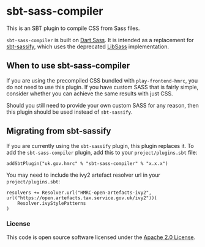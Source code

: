 
# sbt-sass-compiler

This is an SBT plugin to compile CSS from Sass files.

`sbt-sass-compiler` is built on [Dart Sass](https://sass-lang.com/dart-sass/). It is intended as a replacement for
[sbt-sassify](https://github.com/irundaia/sbt-sassify), which uses the deprecated [LibSass](https://sass-lang.com/libsass/)
implementation.

## When to use sbt-sass-compiler

If you are using the precompiled CSS bundled with `play-frontend-hmrc`, you do not need to use this plugin. If you have custom SASS that is fairly simple, consider whether you can achieve the same results with just CSS. 

Should you still need to provide your own custom SASS for any reason, then this plugin should be used instead of `sbt-sassify`.

## Migrating from sbt-sassify

If you are currently using the `sbt-sassify` plugin, this plugin replaces it. To add the `sbt-sass-compiler` plugin, add this to your `project/plugins.sbt` file:

```
addSbtPlugin("uk.gov.hmrc" % "sbt-sass-compiler" % "x.x.x")
```

You may need to include the ivy2 artefact resolver url in your `project/plugins.sbt`:

```
resolvers += Resolver.url("HMRC-open-artefacts-ivy2", url("https://open.artefacts.tax.service.gov.uk/ivy2"))(
    Resolver.ivyStylePatterns
)
```

### License

This code is open source software licensed under the [Apache 2.0 License]("http://www.apache.org/licenses/LICENSE-2.0.html").
